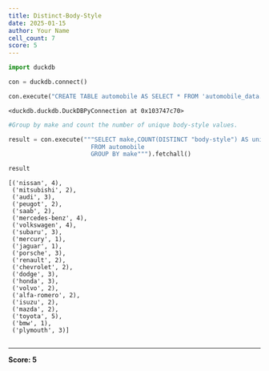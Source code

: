 ```yaml
---
title: Distinct-Body-Style
date: 2025-01-15
author: Your Name
cell_count: 7
score: 5
---
```


```python
import duckdb
```


```python
con = duckdb.connect()
```


```python
con.execute("CREATE TABLE automobile AS SELECT * FROM 'automobile_data.csv'")
```




    <duckdb.duckdb.DuckDBPyConnection at 0x103747c70>




```python
#Group by make and count the number of unique body-style values.
```


```python
result = con.execute("""SELECT make,COUNT(DISTINCT "body-style") AS unique_body_style
                       FROM automobile
                       GROUP BY make""").fetchall()
```


```python
result
```




    [('nissan', 4),
     ('mitsubishi', 2),
     ('audi', 3),
     ('peugot', 2),
     ('saab', 2),
     ('mercedes-benz', 4),
     ('volkswagen', 4),
     ('subaru', 3),
     ('mercury', 1),
     ('jaguar', 1),
     ('porsche', 3),
     ('renault', 2),
     ('chevrolet', 2),
     ('dodge', 3),
     ('honda', 3),
     ('volvo', 2),
     ('alfa-romero', 2),
     ('isuzu', 2),
     ('mazda', 2),
     ('toyota', 5),
     ('bmw', 1),
     ('plymouth', 3)]




```python

```


---
**Score: 5**
